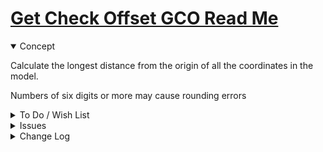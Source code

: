 # [Get Check Offset GCO  Read Me]( #/gco-get-check-offset/README.md )

<details open>

<summary>Concept</summary>

Calculate the longest distance from the origin of all the coordinates in the model.

Numbers of six digits or more may cause rounding errors

</details>

<details>

<summary>To Do / Wish List</summary>


</details>

<details>

<summary>Issues</summary>


</details>

<details>

<summary>Change Log</summary>

## 2019-05-10 ~ Theo

* F - Add popup help and readme

### 2019-04-03 ~ tHEO

* F - First commit

</details>